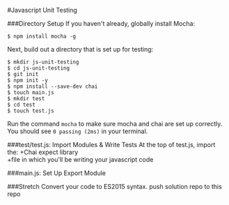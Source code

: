 #Javascript Unit Testing

###Directory Setup
If you haven't already, globally install Mocha:
```
$ npm install mocha -g
```

Next, build out a directory that is set up for testing:
```
$ mkdir js-unit-testing
$ cd js-unit-testing
$ git init
$ npm init -y
$ npm install --save-dev chai
$ touch main.js
$ mkdir test
$ cd test
$ touch test.js
```

Run the command `mocha` to make sure mocha and chai are set up correctly. You should see `0 passing (2ms)` in your terminal.

###test/test.js: Import Modules & Write Tests
At the top of test.js, import the:
  +Chai expect library  
  +file in which you'll be writing your javascript code

###main.js: Set Up Export Module




###Stretch
Convert your code to ES2015 syntax.
push solution repo to this repo
